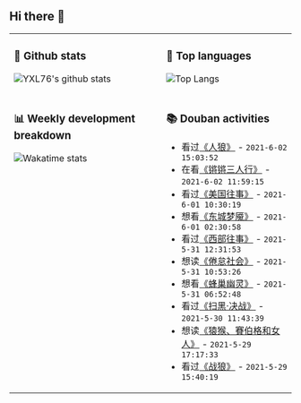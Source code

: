 ## Hi there 👋

<table>
<tr>
<td valign="top" width="54%">

### 🔭 Github stats

![YXL76's github stats](https://github-readme-stats.yxl76.vercel.app/api?username=YXL76&count_private=true&show_icons=true&include_all_commits=true&theme=prussian&line_height=28&disable_animations=true)

</td>

<td valign="top" width="46%">

### 🌱 Top languages

![Top Langs](https://github-readme-stats.yxl76.vercel.app/api/top-langs/?username=YXL76&layout=compact&theme=prussian&langs_count=8&hide=HTML,CSS,SCSS)

</td>
</tr>
<tr>
<td valign="top" width="54%">

### 📊 Weekly development breakdown

![Wakatime stats](https://github-readme-stats.yxl76.vercel.app/api/wakatime?username=YXL76&layout=compact&theme=prussian)


</td>
<td valign="top" width="46%">

### 📚 Douban activities

- 看过[《人狼》](http://movie.douban.com/subject/20442984/) - `2021-6-02 15:03:52`
- 在看[《锵锵三人行》](http://movie.douban.com/subject/26100432/) - `2021-6-02 11:59:15`
- 看过[《美国往事》](http://movie.douban.com/subject/1292262/) - `2021-6-01 10:30:19`
- 想看[《东城梦魇》](http://movie.douban.com/subject/30441731/) - `2021-6-01 02:30:58`
- 看过[《西部往事》](http://movie.douban.com/subject/1293394/) - `2021-5-31 12:31:53`
- 想读[《倦怠社会》](https://book.douban.com/subject/33442259/) - `2021-5-31 10:53:26`
- 想看[《蜂巢幽灵》](http://movie.douban.com/subject/1401900/) - `2021-5-31 06:52:48`
- 看过[《扫黑·决战》](http://movie.douban.com/subject/35164328/) - `2021-5-30 11:43:39`
- 想读[《猿猴、賽伯格和女人》](https://book.douban.com/subject/5397857/) - `2021-5-29 17:17:33`
- 看过[《战狼》](http://movie.douban.com/subject/24753810/) - `2021-5-29 15:40:19`

</td>
</tr>
</table>

<!--
**YXL76/YXL76** is a ✨ _special_ ✨ repository because its `README.md` (this file) appears on your GitHub profile.

Here are some ideas to get you started:

- 🔭 I’m currently working on ...
- 🌱 I’m currently learning ...
- 👯 I’m looking to collaborate on ...
- 🤔 I’m looking for help with ...
- 💬 Ask me about ...
- 📫 How to reach me: ...
- 😄 Pronouns: ...
- ⚡ Fun fact: ...
-->
